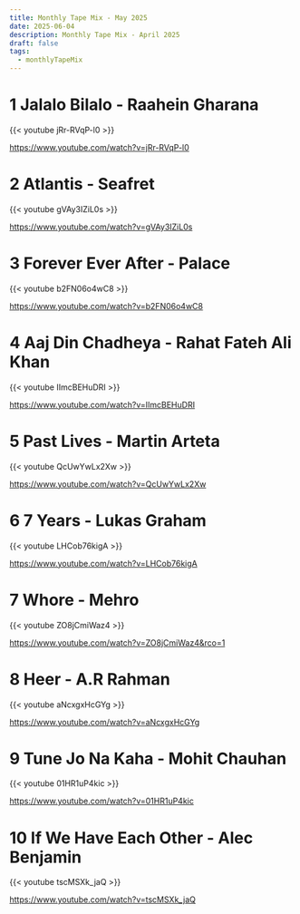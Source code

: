```yaml
---
title: Monthly Tape Mix - May 2025
date: 2025-06-04
description: Monthly Tape Mix - April 2025
draft: false
tags:
  - monthlyTapeMix
---
```


# 1 Jalalo Bilalo - Raahein Gharana

{{< youtube jRr-RVqP-l0 >}}

https://www.youtube.com/watch?v=jRr-RVqP-l0
# 2 Atlantis - Seafret

{{< youtube gVAy3IZiL0s >}}

https://www.youtube.com/watch?v=gVAy3IZiL0s

# 3 Forever Ever After - Palace

{{< youtube b2FN06o4wC8 >}}

https://www.youtube.com/watch?v=b2FN06o4wC8
# 4 Aaj Din Chadheya - Rahat Fateh Ali Khan

{{< youtube IImcBEHuDRI >}}

https://www.youtube.com/watch?v=IImcBEHuDRI
# 5 Past Lives - Martin Arteta

{{< youtube QcUwYwLx2Xw >}}

https://www.youtube.com/watch?v=QcUwYwLx2Xw
# 6 7 Years - Lukas Graham

{{< youtube LHCob76kigA >}}

https://www.youtube.com/watch?v=LHCob76kigA

# 7 Whore - Mehro
 
{{< youtube ZO8jCmiWaz4 >}}

https://www.youtube.com/watch?v=ZO8jCmiWaz4&rco=1
# 8 Heer - A.R Rahman

{{< youtube aNcxgxHcGYg >}}

https://www.youtube.com/watch?v=aNcxgxHcGYg
# 9 Tune Jo Na Kaha - Mohit Chauhan

{{< youtube 01HR1uP4kic >}}

https://www.youtube.com/watch?v=01HR1uP4kic

# 10 If We Have Each Other - Alec Benjamin

{{< youtube tscMSXk_jaQ >}}

https://www.youtube.com/watch?v=tscMSXk_jaQ


